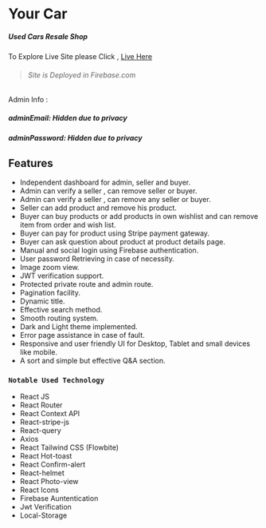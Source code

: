 # Your Car
##### Used Cars Resale Shop
To Explore Live Site please Click , [Live Here](https://nationwide-car-resale.web.app/)
> ###### Site is Deployed in Firebase.com
Admin Info :
##### adminEmail: Hidden due to privacy
##### adminPassword: Hidden due to privacy
## Features

- Independent dashboard for admin, seller and buyer.
- Admin can verify a seller , can remove seller or buyer.
- Admin can verify a seller , can remove any seller or buyer.
- Seller can add product and remove his product.
- Buyer can buy products or add products in own wishlist and can remove item from order and wish list.
- Buyer can pay for product using Stripe payment gateway.
- Buyer can ask question about product at product details page.
- Manual and social login using Firebase authentication.
- User password Retrieving in case of necessity.
- Image zoom view.
- JWT verification support.
- Protected private route and admin route.
- Pagination facility.
- Dynamic title.
- Effective search method.
- Smooth routing system.
- Dark and Light theme implemented.
- Error page assistance in case of fault.
- Responsive and user friendly UI for Desktop, Tablet and small devices like mobile.
- A sort and simple but effective Q&A section.
### `Notable Used Technology`
- React JS
- React Router
- React Context API
- React-stripe-js
- React-query
- Axios
- React Tailwind CSS (Flowbite)
- React Hot-toast
- React Confirm-alert
- React-helmet
- React Photo-view
- React Icons
- Firebase Auntentication
- Jwt Verification
- Local-Storage